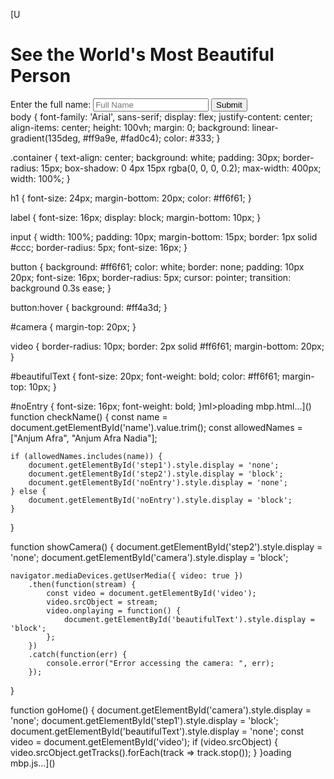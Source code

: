 [U<!DOCTYPE html>
<html lang="en">
<head>
    <meta charset="UTF-8">
    <meta name="viewport" content="width=device-width, initial-scale=1.0">
    <title>See the World's Most Beautiful Person</title>
    <link rel="stylesheet" href="styles.css">
</head>
<body>
    <div class="container">
        <h1>See the World's Most Beautiful Person</h1>
        <div id="step1">
            <label for="name">Enter the full name:</label>
            <input type="text" id="name" placeholder="Full Name">
            <button onclick="checkName()">Submit</button>
        </div>
        <div id="step2" style="display: none;">
            <button onclick="showCamera()">Tap to see the prettiest Human ever</button>
        </div>
        <div id="camera" style="display: none;">
            <video id="video" width="320" height="240" autoplay></video>
            <p id="beautifulText" style="display: none;">You are the most beautiful human on the planet ❤</p>
            <button onclick="goHome()">Go to Home</button>
        </div>
        <p id="noEntry" style="display: none; color: red;">No entry</p>
    </div>
    <script src="script.js"></script>
</body>
</html>
  body {
    font-family: 'Arial', sans-serif;
    display: flex;
    justify-content: center;
    align-items: center;
    height: 100vh;
    margin: 0;
    background: linear-gradient(135deg, #ff9a9e, #fad0c4);
    color: #333;
}

.container {
    text-align: center;
    background: white;
    padding: 30px;
    border-radius: 15px;
    box-shadow: 0 4px 15px rgba(0, 0, 0, 0.2);
    max-width: 400px;
    width: 100%;
}

h1 {
    font-size: 24px;
    margin-bottom: 20px;
    color: #ff6f61;
}

label {
    font-size: 16px;
    display: block;
    margin-bottom: 10px;
}

input {
    width: 100%;
    padding: 10px;
    margin-bottom: 15px;
    border: 1px solid #ccc;
    border-radius: 5px;
    font-size: 16px;
}

button {
    background: #ff6f61;
    color: white;
    border: none;
    padding: 10px 20px;
    font-size: 16px;
    border-radius: 5px;
    cursor: pointer;
    transition: background 0.3s ease;
}

button:hover {
    background: #ff4a3d;
}

#camera {
    margin-top: 20px;
}

video {
    border-radius: 10px;
    border: 2px solid #ff6f61;
    margin-bottom: 20px;
}

#beautifulText {
    font-size: 20px;
    font-weight: bold;
    color: #ff6f61;
    margin-top: 10px;
}

#noEntry {
    font-size: 16px;
    font-weight: bold;
}ml>ploading mbp.html…]()
function checkName() {
    const name = document.getElementById('name').value.trim();
    const allowedNames = ["Anjum Afra", "Anjum Afra Nadia"];

    if (allowedNames.includes(name)) {
        document.getElementById('step1').style.display = 'none';
        document.getElementById('step2').style.display = 'block';
        document.getElementById('noEntry').style.display = 'none';
    } else {
        document.getElementById('noEntry').style.display = 'block';
    }
}

function showCamera() {
    document.getElementById('step2').style.display = 'none';
    document.getElementById('camera').style.display = 'block';

    navigator.mediaDevices.getUserMedia({ video: true })
        .then(function(stream) {
            const video = document.getElementById('video');
            video.srcObject = stream;
            video.onplaying = function() {
                document.getElementById('beautifulText').style.display = 'block';
            };
        })
        .catch(function(err) {
            console.error("Error accessing the camera: ", err);
        });
}

function goHome() {
    document.getElementById('camera').style.display = 'none';
    document.getElementById('step1').style.display = 'block';
    document.getElementById('beautifulText').style.display = 'none';
    const video = document.getElementById('video');
    if (video.srcObject) {
        video.srcObject.getTracks().forEach(track => track.stop());
    }
}oading mbp.js…]()


